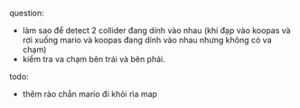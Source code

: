 ﻿question:
- làm sao để detect 2 collider đang dính vào nhau (khi đạp vào koopas và rơi xuống mario và koopas đang dính vào nhau nhưng không có va chạm)
- kiểm tra va chạm bên trái và bên phải.

todo:
- thêm rào chắn mario đi khỏi rìa map
